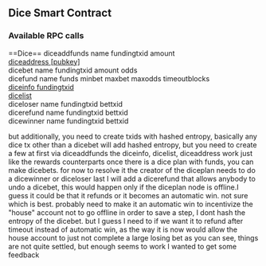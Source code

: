 ## Dice Smart Contract


### Available RPC calls

==Dice==
diceaddfunds name fundingtxid amount  
[diceaddress [pubkey]](./diceaddress.md)  
dicebet name fundingtxid amount odds  
dicefund name funds minbet maxbet maxodds timeoutblocks  
[diceinfo fundingtxid](./diceinfo.md)  
[dicelist](./dicelist.md)  
diceloser name fundingtxid bettxid  
dicerefund name fundingtxid bettxid  
dicewinner name fundingtxid bettxid  

but additionally, you need to create txids with hashed entropy, basically any dice tx other than a dicebet will add hashed entropy, but you need to create a few at first via diceaddfunds
the diceinfo, dicelist, diceaddress work just like the rewards counterparts
once there is a dice plan with funds, you can make dicebets. for now to resolve it the creator of the diceplan needs to do a dicewinner or diceloser
last I will add a dicerefund that allows anybody to undo a dicebet, this would happen only if the diceplan node is offline.I guess it could be that it refunds or it becomes an automatic win. not sure which is best. probably need to make it an automatic win to incentivize the "house" account not to go offline
in order to save a step, I dont hash the entropy of the dicebet. but I guess I need to if we want it to refund after timeout instead of automatic win, as the way it is now would allow the house account to just not complete a large losing bet
as you can see, things are not quite settled, but enough seems to work I wanted to get some feedback
